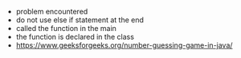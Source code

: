- problem encountered
- do not use else if statement at the end
- called the function in the main
- the function is declared in the class
- https://www.geeksforgeeks.org/number-guessing-game-in-java/ 
